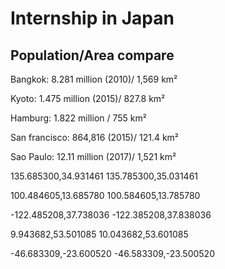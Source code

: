 # Internship in Japan

## Population/Area compare

Bangkok: 8.281 million (2010)/ 1,569 km²

Kyoto: 1.475 million (2015)/ 827.8 km²

Hamburg: 1.822 million / 755 km²

San francisco: 864,816 (2015)/ 121.4 km²

Sao Paulo: 12.11 million (2017)/ 1,521 km²

135.685300,34.931461
 135.785300,35.031461

100.484605,13.685780
 100.584605,13.785780

-122.485208,37.738036
 -122.385208,37.838036

9.943682,53.501085
 10.043682,53.601085

-46.683309,-23.600520
 -46.583309,-23.500520
